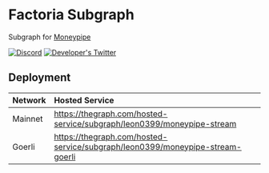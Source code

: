 # Factoria Subgraph

Subgraph for [Moneypipe](https://moneypipe.xyz/)

[![Discord](https://img.shields.io/discord/966090258104062023?label=Discord&logo=discord)](https://discord.gg/YUtRKAqty2)
[![Developer's Twitter](https://img.shields.io/twitter/follow/leon0399?color=%231DA1F2&label=Developer%27s%20Twitter&logo=twitter)](https://twitter.com/leon0399)

## Deployment

| Network | Hosted Service |
| :------ | :------------- |
| Mainnet | https://thegraph.com/hosted-service/subgraph/leon0399/moneypipe-stream        |
| Goerli  | https://thegraph.com/hosted-service/subgraph/leon0399/moneypipe-stream-goerli |


